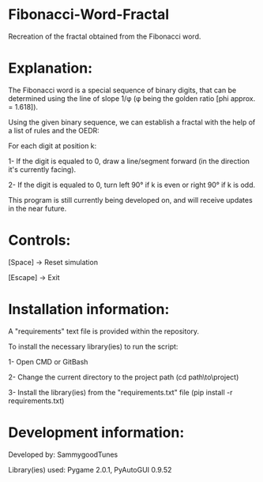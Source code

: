 # Fibonacci-Word-Fractal
Recreation of the fractal obtained from the Fibonacci word.

Explanation:
===================

The Fibonacci word is a special sequence of binary digits, that can be determined using the line of slope 1/φ (φ being the golden ratio [phi approx. = 1.618]).


Using the given binary sequence, we can establish a fractal with the help of a list of rules and the OEDR:


For each digit at position k:

1- If the digit is equaled to 0, draw a line/segment forward (in the direction it's currently facing).


2- If the digit is equaled to 0, turn left 90° if k is even or right 90° if k is odd.


This program is still currently being developed on, and will receive updates in the near future.


Controls:
===================

[Space] -> Reset simulation


[Escape] -> Exit


Installation information:
===================

A "requirements" text file is provided within the repository.


To install the necessary library(ies) to run the script:

1- Open CMD or GitBash


2- Change the current directory to the project path (cd path\\to\\project)


3- Install the library(ies) from the "requirements.txt" file (pip install -r requirements.txt)


Development information:
===================

Developed by: SammygoodTunes


Library(ies) used: Pygame 2.0.1, PyAutoGUI 0.9.52
